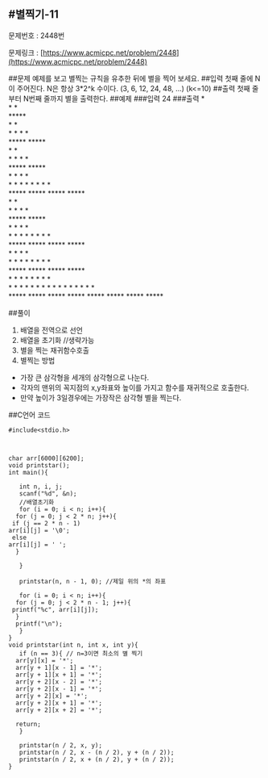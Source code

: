 #별찍기-11
---

문제번호 : 2448번

문제링크 : [https://www.acmicpc.net/problem/2448](https://www.acmicpc.net/problem/2448)

##문제
예제를 보고 별찍는 규칙을 유추한 뒤에 별을 찍어 보세요.
##입력
첫째 줄에 N이 주어진다. N은 항상 3*2^k 수이다. (3, 6, 12, 24, 48, ...) (k<=10)
##출력
첫째 줄부터 N번째 줄까지 별을 출력한다.
##예제
###입력
	24
###출력
	                       *                        
	                      * *                       
	                     *****                      
	                    *     *                     
	                   * *   * *                    
	                  ***** *****                   
	                 *           *                  
	                * *         * *                 
	               *****       *****                
	              *     *     *     *               
	             * *   * *   * *   * *              
	            ***** ***** ***** *****             
	           *                       *            
	          * *                     * *           
	         *****                   *****          
	        *     *                 *     *         
	       * *   * *               * *   * *        
	      ***** *****             ***** *****       
	     *           *           *           *      
	    * *         * *         * *         * *     
	   *****       *****       *****       *****    
	  *     *     *     *     *     *     *     *   
	 * *   * *   * *   * *   * *   * *   * *   * *  
	***** ***** ***** ***** ***** ***** ***** *****

##풀이
1. 배열을 전역으로 선언 
2. 배열을 초기화 //생략가능
3. 별을 찍는 재귀함수호출
4. 별찍는 방법 
 - 가장 큰 삼각형을 세개의 삼각형으로 나눈다. 
 - 각자의 맨위의 꼭지점의 x,y좌표와 높이를 가지고 함수를 재귀적으로 호출한다.
 - 만약 높이가 3일경우에는 가장작은 삼각형 별을 찍는다. 

##C언어  코드

    #include<stdio.h>

    
    
    char arr[6000][6200];
    void printstar();
    int main(){
    
       int n, i, j;
       scanf("%d", &n);
       //배열초기화
       for (i = 0; i < n; i++){
      for (j = 0; j < 2 * n; j++){
     if (j == 2 * n - 1)
    arr[i][j] = '\0';
     else
    arr[i][j] = ' ';
      }
    
       }
    
       printstar(n, n - 1, 0); //제일 위의 *의 좌표
    
       for (i = 0; i < n; i++){
      for (j = 0; j < 2 * n - 1; j++){
     printf("%c", arr[i][j]);
      }
      printf("\n");
       }
    }
    void printstar(int n, int x, int y){
       if (n == 3){ // n=3이면 최소의 별 찍기 
      arr[y][x] = '*';
      arr[y + 1][x - 1] = '*';
      arr[y + 1][x + 1] = '*';
      arr[y + 2][x - 2] = '*';
      arr[y + 2][x - 1] = '*';
      arr[y + 2][x] = '*';
      arr[y + 2][x + 1] = '*';
      arr[y + 2][x + 2] = '*';
    
      return;
       }

       printstar(n / 2, x, y); 
       printstar(n / 2, x - (n / 2), y + (n / 2));
       printstar(n / 2, x + (n / 2), y + (n / 2));
    }
    